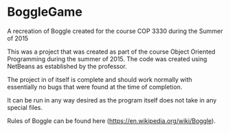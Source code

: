 # BoggleGame
A recreation of Boggle created for the course COP 3330 during the Summer of 2015

This was a project that was created as part of the course Object Oriented Programming
during the summer of 2015. The code was created using NetBeans as established by the
professor.

The project in of itself is complete and should work normally with essentially no
bugs that were found at the time of completion.

It can be run in any way desired as the program itself does not take in any special
files.

Rules of Boggle can be found here (https://en.wikipedia.org/wiki/Boggle).

